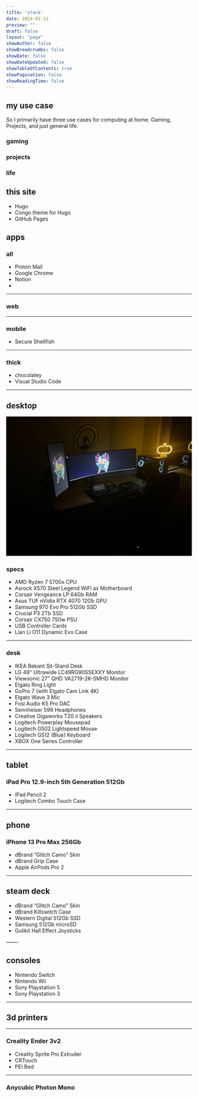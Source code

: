 ```yaml
---
title: 'stack'
date: 2024-01-13
preview: ""
draft: false
layout: "page"
showAuthor: false
showBreadcrumbs: false
showDate: false
showDateUpdated: false
showTableOfContents: true
showPagination: false
showReadingTime: false
---
```


## my use case
So I primarily have three use cases for computing at home. Gaming, Projects, and just general life.
### gaming
### projects
### life

## this site
- Hugo
- Congo theme for Hugo
- GitHub Pages

## apps

### all
- Proton Mail
- Google Chrome
- Notion
- 
---

### web

---

### mobile
- Secure Shellfish

---

### thick
- chocolatey
- Visual Studio Code

---

## desktop
![](desktop.jpg)
### specs
- AMD Ryzen 7 5700x CPU
- Asrock X570 Steel Legend WiFi ax Motherboard
- Corsair Vengeance LP 64Gb RAM
- Asus TUF nVidia RTX 4070 12Gb GPU
- Samsung 970 Evo Pro 512Gb SSD
- Crucial P3 2Tb SSD
- Corsair CX750 750w PSU
- USB Controller Cards
- Lian Li O11 Dynamic Evo Case

---

### desk
- IKEA Bekant Sit-Stand Desk
- LG 49" Ultrawide LC49RG90SSEXXY Monitor
- Viewsonic 27" QHD VA2719-2K-SMHD Monitor
- Elgato Ring Light
- GoPro 7 (with Elgato Cam Link 4K)
- Elgato Wave 3 Mic
- Fosi Audio K5 Pro DAC
- Sennheiser 599 Headphones
- Creative Gigaworks T20 ii Speakers
- Logitech Powerplay Mousepad
- Logitech G502 Lightspeed Mouse
- Logitech G512 (Blue) Keyboard
- XBOX One Series Controller

---

## tablet
### iPad Pro 12.9-inch 5th Generation 512Gb
- iPad Pencil 2
- Logitech Combo Touch Case

---

## phone
### iPhone 13 Pro Max 256Gb
- dBrand “Glitch Camo” Skin
- dBrand Grip Case
- Apple AirPods Pro 2
  
---

## steam deck
- dBrand “Glitch Camo” Skin
- dBrand Killswitch Case
- Western Digital 512Gb SSD
- Samsung 512Gb microSD
- Gulikit Hall Effect Joysticks

——-

## consoles 
- Nintendo Switch
- Nintendo Wii
- Sony Playstation 5
- Sony Playstation 3

---

## 3d printers

---

### Creality Ender 3v2
- Creality Sprite Pro Extruder
- CRTouch
- PEI Bed

---

### Anycubic Photon Mono
